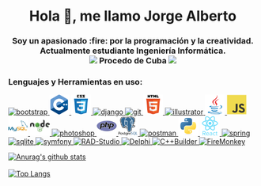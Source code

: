 <h1 align="center">Hola 👋, me llamo Jorge Alberto</h1>
<h3 align="center">Soy un apasionado :fire: por la programación y la creatividad.</br> Actualmente estudiante Ingeniería Informática.</br>
<img src="https://besthqwallpapers.com/Uploads/20-9-2017/21107/thumb-cuban-flag-cuba-latin-america-silk-flag-emblems.jpg" width="20">
  Procedo de Cuba <img src="https://besthqwallpapers.com/Uploads/20-9-2017/21107/thumb-cuban-flag-cuba-latin-america-silk-flag-emblems.jpg" width="20">
</h3>

<h3 align="left">Lenguajes y Herramientas en uso:</h3>

<p align="left"> <a href="https://getbootstrap.com" target="_blank" rel="noreferrer"> 
  <img src="https://www.drupal.org/files/project-images/bootstrap5.jpeg" alt="bootstrap" width="40" height="40" title="BootStrap"/> 
  <img src="https://raw.githubusercontent.com/devicons/devicon/master/icons/cplusplus/cplusplus-original.svg" alt="cplusplus" width="40" height="40" title="C++"/> 
  <img src="https://raw.githubusercontent.com/devicons/devicon/master/icons/css3/css3-original-wordmark.svg" alt="css3" width="40" height="40" title="CSS"/> 
  <img src="https://cdn.worldvectorlogo.com/logos/django.svg" alt="django" width="40" height="40" title="Django"/> 
  <img src="https://www.vectorlogo.zone/logos/git-scm/git-scm-icon.svg" alt="git" width="40" height="40" title="Git"/>
  <img src="https://raw.githubusercontent.com/devicons/devicon/master/icons/html5/html5-original-wordmark.svg" alt="html5" width="40" height="40" title="HTML"/> 
  <img src="https://www.vectorlogo.zone/logos/adobe_illustrator/adobe_illustrator-icon.svg" alt="illustrator" width="40" height="40" title="Adobe Ilustrator"/> 
  <img src="https://raw.githubusercontent.com/devicons/devicon/master/icons/java/java-original.svg" alt="java" width="40" height="40" title="Java"/> 
  <img src="https://raw.githubusercontent.com/devicons/devicon/master/icons/javascript/javascript-original.svg" alt="javascript" width="40" height="40" title="JavaScript"/> 
  <img src="https://raw.githubusercontent.com/devicons/devicon/master/icons/mysql/mysql-original-wordmark.svg" alt="mysql" width="40" height="40" title="MySQL"/> 
  <img src="https://raw.githubusercontent.com/devicons/devicon/master/icons/nodejs/nodejs-original-wordmark.svg" alt="nodejs" width="40" height="40" title="NodeJS"/> 
  <img src="https://codexperts.in/codexperts/public/assets/images/animat/11.png" alt="photoshop" width="40" height="40" title="Adobe Photoshop"/> 
  <img src="https://raw.githubusercontent.com/devicons/devicon/master/icons/php/php-original.svg" alt="php" width="40" height="40" title="PHP"/> 
  <img src="https://raw.githubusercontent.com/devicons/devicon/master/icons/postgresql/postgresql-original-wordmark.svg" alt="postgresql" width="40" height="40" title="PostgreSql"/> 
  <img src="https://www.vectorlogo.zone/logos/getpostman/getpostman-icon.svg" alt="postman" width="40" height="40" title="Postman"/> 
  <img src="https://raw.githubusercontent.com/devicons/devicon/master/icons/python/python-original.svg" alt="python" width="40" height="40" title="Python"/> 
  <img src="https://raw.githubusercontent.com/devicons/devicon/master/icons/react/react-original-wordmark.svg" alt="react" width="40" height="40" title="ReactJs"/>
  <img src="https://www.vectorlogo.zone/logos/springio/springio-icon.svg" alt="spring" width="40" height="40" title="SpringBoot"/> 
  <img src="https://www.vectorlogo.zone/logos/sqlite/sqlite-icon.svg" alt="sqlite" width="40" height="40" title="SQLite"/>
  <img src="https://symfony.com/logos/symfony_black_03.svg" alt="symfony" width="40" height="40" title="Symfony"/>
  <img src="https://www.dataapps.in/wp-content/themes/dataapps-theme/img/embarcadero/rad-studio-logo-1024.png" width="40" height="40" alt="RAD-Studio" title="RAD Studio"/>
  <img src="https://www.interaktif.solutions/wp-content/uploads/2019/09/Delphi_12_512x512@1x.png" width="40" height="40" alt="Delphi" title="Delphi"/>
  <img src="https://i0.wp.com/blogs.embarcadero.com/wp-content/uploads/2023/02/cbuilder-logo-1024-5844450.png?fit=300%2C300&ssl=1" width="40" height="40" alt="C++Builder" title="C++ Builder"/>
  <img src="https://i0.wp.com/delphi.org/wp-content/uploads/2016/09/FireMonkey_v2.png?resize=276%2C276&is-pending-load=1" width="40" height="40" alt="FireMonkey" title="Fire Monkey"/>
</p>

![Anurag's github stats](https://github-readme-stats.vercel.app/api?username=DoctorBIOS1990&show_icons=true&theme=nightowl)</br></br>
![Top Langs](https://github-readme-stats.vercel.app/api/top-langs/?username=DoctorBIOS1990&theme=tokyonight)
